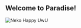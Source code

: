 ## Welcome to Paradise!

![Neko Happy UwU](https://i.pinimg.com/originals/f5/91/1b/f5911b6b69ca9a114372a5cf890807a6.gif "Chocola - Nekopara")
